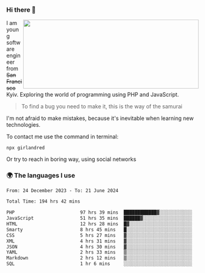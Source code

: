### Hi there 👋  

<img align='right' src="https://github-readme-stats.vercel.app/api?username=girlandred&count_private=true&show_icons=true&include_all_commits=true&hide_rank=true&hide_title=true&theme=buefy&card_width=300" width=460 height=180>


I am young software engineer from ~~San Francisco~~ Kyiv. Exploring the world of programming using PHP and JavaScript.


> To find a bug you need to make it, this is the way of the samurai



I'm not afraid to make mistakes, because it's inevitable when learning new technologies.

To contact me use the command in terminal:

```
npx girlandred
```

Or try to reach in boring way, using social networks


### 🌍 The languages I use

<!--START_SECTION:waka-->

```txt
From: 24 December 2023 - To: 21 June 2024

Total Time: 194 hrs 42 mins

PHP                        97 hrs 39 mins  ████████████▓░░░░░░░░░░░░   50.15 %
JavaScript                 51 hrs 35 mins  ██████▓░░░░░░░░░░░░░░░░░░   26.50 %
HTML                       12 hrs 28 mins  █▓░░░░░░░░░░░░░░░░░░░░░░░   06.41 %
Smarty                     8 hrs 45 mins   █░░░░░░░░░░░░░░░░░░░░░░░░   04.50 %
CSS                        5 hrs 27 mins   ▓░░░░░░░░░░░░░░░░░░░░░░░░   02.81 %
XML                        4 hrs 31 mins   ▓░░░░░░░░░░░░░░░░░░░░░░░░   02.32 %
JSON                       4 hrs 30 mins   ▓░░░░░░░░░░░░░░░░░░░░░░░░   02.31 %
YAML                       2 hrs 33 mins   ▒░░░░░░░░░░░░░░░░░░░░░░░░   01.31 %
Markdown                   2 hrs 12 mins   ▒░░░░░░░░░░░░░░░░░░░░░░░░   01.14 %
SQL                        1 hr 6 mins     ░░░░░░░░░░░░░░░░░░░░░░░░░   00.57 %
```

<!--END_SECTION:waka-->
